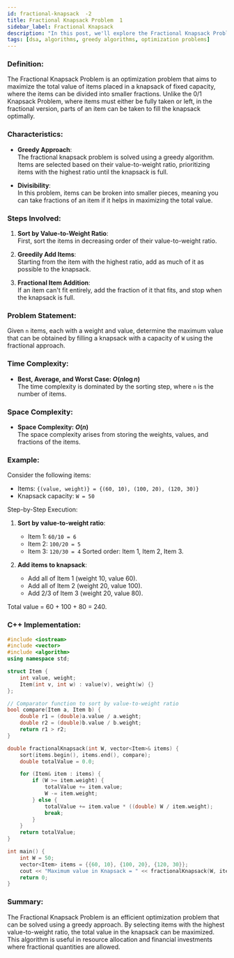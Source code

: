 ```yaml
---
id: fractional-knapsack  -2
title: Fractional Knapsack Problem  1
sidebar_label: Fractional Knapsack  
description: "In this post, we'll explore the Fractional Knapsack Problem, a greedy algorithm used to maximize the value of items that can be fit into a knapsack with a weight limit."  
tags: [dsa, algorithms, greedy algorithms, optimization problems]
---
```


### Definition:
The Fractional Knapsack Problem is an optimization problem that aims to maximize the total value of items placed in a knapsack of fixed capacity, where the items can be divided into smaller fractions. Unlike the 0/1 Knapsack Problem, where items must either be fully taken or left, in the fractional version, parts of an item can be taken to fill the knapsack optimally.

### Characteristics:
- **Greedy Approach**:  
  The fractional knapsack problem is solved using a greedy algorithm. Items are selected based on their value-to-weight ratio, prioritizing items with the highest ratio until the knapsack is full.

- **Divisibility**:  
  In this problem, items can be broken into smaller pieces, meaning you can take fractions of an item if it helps in maximizing the total value.

### Steps Involved:
1. **Sort by Value-to-Weight Ratio**:  
   First, sort the items in decreasing order of their value-to-weight ratio.
   
2. **Greedily Add Items**:  
   Starting from the item with the highest ratio, add as much of it as possible to the knapsack.
   
3. **Fractional Item Addition**:  
   If an item can't fit entirely, add the fraction of it that fits, and stop when the knapsack is full.

### Problem Statement:
Given `n` items, each with a weight and value, determine the maximum value that can be obtained by filling a knapsack with a capacity of `W` using the fractional approach.

### Time Complexity:
- **Best, Average, and Worst Case: $O(n \log n)$**  
  The time complexity is dominated by the sorting step, where `n` is the number of items.

### Space Complexity:
- **Space Complexity: $O(n)$**  
  The space complexity arises from storing the weights, values, and fractions of the items.

### Example:
Consider the following items:
- Items: `{(value, weight)} = {(60, 10), (100, 20), (120, 30)}`
- Knapsack capacity: `W = 50`

Step-by-Step Execution:

1. **Sort by value-to-weight ratio**:
   - Item 1: `60/10 = 6`
   - Item 2: `100/20 = 5`
   - Item 3: `120/30 = 4`
   Sorted order: Item 1, Item 2, Item 3.

2. **Add items to knapsack**:
   - Add all of Item 1 (weight 10, value 60).
   - Add all of Item 2 (weight 20, value 100).
   - Add 2/3 of Item 3 (weight 20, value 80).

Total value = 60 + 100 + 80 = 240.

### C++ Implementation:
```cpp
#include <iostream>
#include <vector>
#include <algorithm>
using namespace std;

struct Item {
    int value, weight;
    Item(int v, int w) : value(v), weight(w) {}
};

// Comparator function to sort by value-to-weight ratio
bool compare(Item a, Item b) {
    double r1 = (double)a.value / a.weight;
    double r2 = (double)b.value / b.weight;
    return r1 > r2;
}

double fractionalKnapsack(int W, vector<Item>& items) {
    sort(items.begin(), items.end(), compare);
    double totalValue = 0.0;

    for (Item& item : items) {
        if (W >= item.weight) {
            totalValue += item.value;
            W -= item.weight;
        } else {
            totalValue += item.value * ((double) W / item.weight);
            break;
        }
    }
    return totalValue;
}

int main() {
    int W = 50;
    vector<Item> items = {{60, 10}, {100, 20}, {120, 30}};
    cout << "Maximum value in Knapsack = " << fractionalKnapsack(W, items);
    return 0;
}
```

### Summary:
The Fractional Knapsack Problem is an efficient optimization problem that can be solved using a greedy approach. By selecting items with the highest value-to-weight ratio, the total value in the knapsack can be maximized. This algorithm is useful in resource allocation and financial investments where fractional quantities are allowed.
